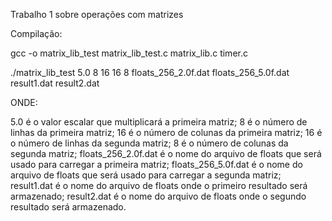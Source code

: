 Trabalho 1 sobre operações com matrizes

Compilação:

gcc -o matrix_lib_test matrix_lib_test.c matrix_lib.c timer.c

./matrix_lib_test 5.0 8 16 16 8 floats_256_2.0f.dat floats_256_5.0f.dat result1.dat result2.dat

ONDE:

5.0 é o valor escalar que multiplicará a primeira matriz;
8 é o número de linhas da primeira matriz;
16 é o número de colunas da primeira matriz;
16 é o número de linhas da segunda matriz;
8 é o número de colunas da segunda matriz;
floats_256_2.0f.dat é o nome do arquivo de floats que será usado para carregar a primeira matriz;
floats_256_5.0f.dat é o nome do arquivo de floats que será usado para carregar a segunda matriz;
result1.dat é o nome do arquivo de floats onde o primeiro resultado será armazenado;
result2.dat é o nome do arquivo de floats onde o segundo resultado será armazenado.
